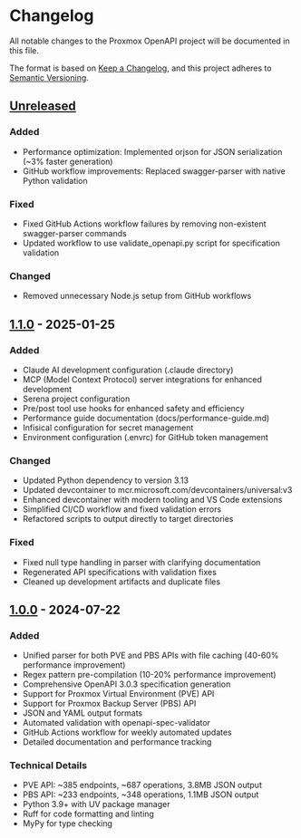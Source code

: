 # Changelog

All notable changes to the Proxmox OpenAPI project will be documented in this file.

The format is based on [Keep a Changelog](https://keepachangelog.com/en/1.1.0/),
and this project adheres to [Semantic Versioning](https://semver.org/spec/v2.0.0.html).

## [Unreleased]

### Added
- Performance optimization: Implemented orjson for JSON serialization (~3% faster generation)
- GitHub workflow improvements: Replaced swagger-parser with native Python validation

### Fixed
- Fixed GitHub Actions workflow failures by removing non-existent swagger-parser commands
- Updated workflow to use validate_openapi.py script for specification validation

### Changed
- Removed unnecessary Node.js setup from GitHub workflows

## [1.1.0] - 2025-01-25

### Added
- Claude AI development configuration (.claude directory)
- MCP (Model Context Protocol) server integrations for enhanced development
- Serena project configuration
- Pre/post tool use hooks for enhanced safety and efficiency
- Performance guide documentation (docs/performance-guide.md)
- Infisical configuration for secret management
- Environment configuration (.envrc) for GitHub token management

### Changed
- Updated Python dependency to version 3.13
- Updated devcontainer to mcr.microsoft.com/devcontainers/universal:v3
- Enhanced devcontainer with modern tooling and VS Code extensions
- Simplified CI/CD workflow and fixed validation errors
- Refactored scripts to output directly to target directories

### Fixed
- Fixed null type handling in parser with clarifying documentation
- Regenerated API specifications with validation fixes
- Cleaned up development artifacts and duplicate files

## [1.0.0] - 2024-07-22

### Added
- Unified parser for both PVE and PBS APIs with file caching (40-60% performance improvement)
- Regex pattern pre-compilation (10-20% performance improvement)
- Comprehensive OpenAPI 3.0.3 specification generation
- Support for Proxmox Virtual Environment (PVE) API
- Support for Proxmox Backup Server (PBS) API
- JSON and YAML output formats
- Automated validation with openapi-spec-validator
- GitHub Actions workflow for weekly automated updates
- Detailed documentation and performance tracking

### Technical Details
- PVE API: ~385 endpoints, ~687 operations, 3.8MB JSON output
- PBS API: ~233 endpoints, ~348 operations, 1.1MB JSON output
- Python 3.9+ with UV package manager
- Ruff for code formatting and linting
- MyPy for type checking

[Unreleased]: https://github.com/basher83/Proxmox-OpenAPI/compare/v1.1.0...HEAD
[1.1.0]: https://github.com/basher83/Proxmox-OpenAPI/compare/v1.0.0...v1.1.0
[1.0.0]: https://github.com/basher83/Proxmox-OpenAPI/releases/tag/v1.0.0